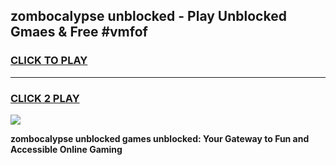 
## zombocalypse unblocked - Play Unblocked Gmaes & Free #vmfof
<h3>
<a href="https://news.freeplayer.one?title=zombocalypse_unblocked&ref=03M">CLICK TO PLAY</a></h3>
<hr>

<h3>
<a href="https://news.freeplayer.one?title=zombocalypse_unblocked&ref=03M">CLICK 2 PLAY</a>
  
</h3>

<a href="https://news.freeplayer.one?title=zombocalypse_unblocked&ref=03M"><img src="https://clearcache.store/games.png"></a>


**zombocalypse unblocked games unblocked: Your Gateway to Fun and Accessible Online Gaming**
